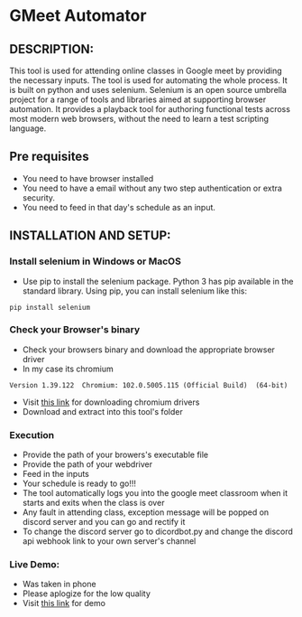 # GMeet Automator

## DESCRIPTION:
This tool is used for attending online classes in Google meet by providing the necessary inputs. The tool is used for automating the whole process. It is built on python and uses selenium. Selenium is an open source umbrella project for a range of tools and libraries aimed at supporting browser automation. It provides a playback tool for authoring functional tests across most modern web browsers, without the need to learn a test scripting language.

## Pre requisites
- You need to have browser installed
- You need to have a email without any two step authentication or extra security.
- You need to feed in that day's schedule as an input.

## INSTALLATION AND SETUP:
### Install selenium in Windows or MacOS
- Use pip to install the selenium package. Python 3 has pip available in the standard library. Using pip, you can install selenium like this:

```
pip install selenium
```
### Check your Browser's binary
- Check your browsers binary and download the appropriate browser driver
- In my case its chromium 
```
Version 1.39.122  Chromium: 102.0.5005.115 (Official Build)  (64-bit)
```
- Visit [this link](https://chromedriver.chromium.org/) for downloading chromium drivers
- Download and extract into this tool's folder

### Execution
- Provide the path of your browers's executable file
- Provide the path of your webdriver
- Feed in the inputs 
- Your schedule is ready to go!!!
- The tool automatically logs you into the google meet classroom when it starts and exits when the class is over
- Any fault in attending class, exception message will be popped on discord server and you can go and rectify it
- To change the discord server go to dicordbot.py and change the discord api webhook link to your own server's channel

### Live Demo:
- Was taken in phone
- Please aplogize for the low quality
- Visit [this link](https://www.youtube.com/watch?v=Tk8Sl0EZuaY) for demo
 


